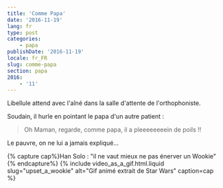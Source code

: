 ```yaml
---
title: 'Comme Papa'
date: '2016-11-19'
lang: fr
type: post
categories:
    - papa
publishDate: '2016-11-19'
locale: fr_FR
slug: comme-papa
section: papa
2016:
    - '11'
---
```


Libellule attend avec l'aîné dans la salle d'attente de l'orthophoniste. 

<!--more-->

Soudain, il hurle en pointant le papa d'un autre patient :

> Oh Maman, regarde, comme papa, il a pleeeeeeeein de poils !!

Le pauvre, on ne lui a jamais expliqué…

{% capture cap%}Han Solo : "il ne vaut mieux ne pas énerver un Wookie"{% endcapture%}
{% include video_as_a_gif.html.liquid
    slug="upset_a_wookie"
    alt="Gif animé extrait de Star Wars"
    caption=cap
%}